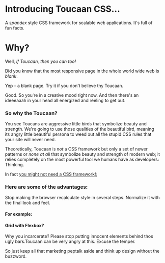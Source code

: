 # Introducing Toucaan CSS…

A _spandex_ style CSS framework for scalable web applications. It's full of fun facts.

# Why?

Well, *if Toucaan, then you can too!*

Did you know that the most responsive page in the whole world wide web is *blank*. 

Yep - a blank page. Try it if you don't believe thy Toucaan.

Good. So you're in a creative mood right now. And then there's an ideeeaaah in your head all energized and reeling to get out.

### So why the Toucaan?

You see Toucans are aggressive little birds that symbolize beauty and strength. We're going to use those qualities of the beautiful bird, meaning its angry little beautiful persona to weed out all the stupid CSS rules that your site will never need.

Theoretically, Toucaan is *not* a CSS framework but only a set of newer patterns or *none at all* that symbolize beauty and strength of modern web; it relies completely on the most powerful tool we humans have as developers: Thinking.

In fact [you might not need a CSS framework!](https://hacks.mozilla.org/2016/04/you-might-not-need-a-css-framework/);


### Here are some of the advantages:

Stop making the browser recalculate style in several steps. Normalize it with the final look and feel.

#### For example:




#### Grid with Flexbox?

Why you incarcerate? Please stop putting innocent elements behind thos ugly bars.Toucaan can be very angry at this. Excuse the temper.


So just keep all that marketing peptalk aside and think up design without the buzzword. 

